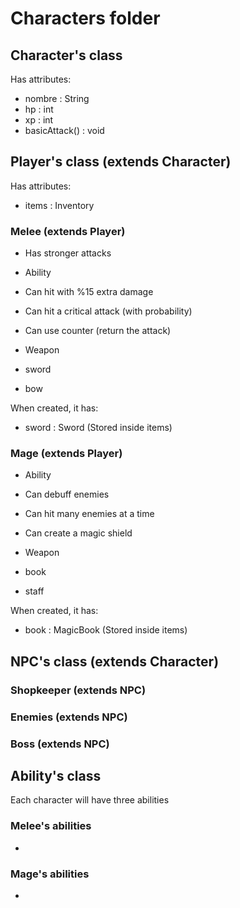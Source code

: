 # Characters folder
## Character's class
Has attributes:
 - nombre : String
 - hp : int
 - xp : int
 - basicAttack() : void

## Player's class (extends Character)
Has attributes:
 - items : Inventory

### Melee (extends Player)
 - Has stronger attacks

 - Ability  
  - Can hit with %15 extra damage
  - Can hit a critical attack (with probability)
  - Can use counter (return the attack)

- Weapon
 - sword
 - bow

When created, it has:
 - sword : Sword (Stored inside items)

### Mage (extends Player)
 - Ability
  - Can debuff enemies
  - Can hit many enemies at a time
  - Can create a magic shield

 - Weapon
  - book
  - staff

When created, it has:
 - book : MagicBook (Stored inside items)

## NPC's class (extends Character)
### Shopkeeper (extends NPC)

### Enemies (extends NPC)

### Boss (extends NPC)


## Ability's class
Each character will have three abilities

### Melee's abilities
 -

### Mage's abilities
 -
